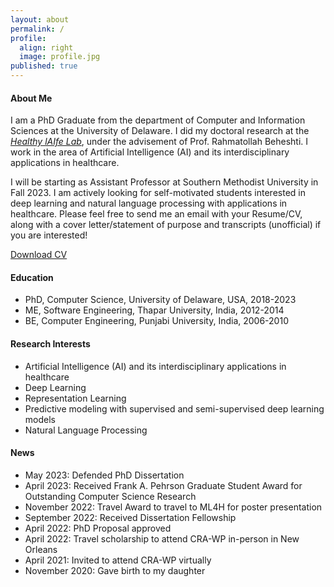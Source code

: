 ```yaml
---
layout: about
permalink: /
profile:
  align: right
  image: profile.jpg
published: true
---
```



#### About Me
I am a PhD Graduate from the department of Computer and Information Sciences at the University of Delaware. 
I did my doctoral research at the <a href="https://sites.udel.edu/healthylaife/"><i>Healthy lAIfe Lab</i></a>, under the advisement of Prof. Rahmatollah Beheshti.
I work in the area of Artificial Intelligence (AI) and its interdisciplinary applications in healthcare. 

I will be starting as Assistant Professor at Southern Methodist University in Fall 2023. I am actively looking for self-motivated students interested in deep learning and natural language processing with applications in healthcare. Please feel free to send me an email with your Resume/CV, along with a cover letter/statement of purpose and transcripts (unofficial) if you are interested!

[Download CV](MG_CV_.pdf "download")

#### Education

- PhD, Computer Science, University of Delaware, USA, 2018-2023
- ME, Software Engineering, Thapar University, India, 2012-2014
- BE, Computer Engineering, Punjabi University, India, 2006-2010

#### Research Interests

- Artificial Intelligence (AI) and its interdisciplinary applications in healthcare
- Deep Learning
- Representation Learning
- Predictive modeling with supervised and semi-supervised deep learning models
- Natural Language Processing

#### News

- May 2023: Defended PhD Dissertation
- April 2023: Received Frank A. Pehrson Graduate Student Award for Outstanding Computer Science Research
- November 2022: Travel Award to travel to ML4H for poster presentation
- September 2022: Received Dissertation Fellowship
- April 2022: PhD Proposal approved
- April 2022: Travel scholarship to attend CRA-WP in-person in New Orleans
- April 2021: Invited to attend CRA-WP virtually
- November 2020: Gave birth to my daughter